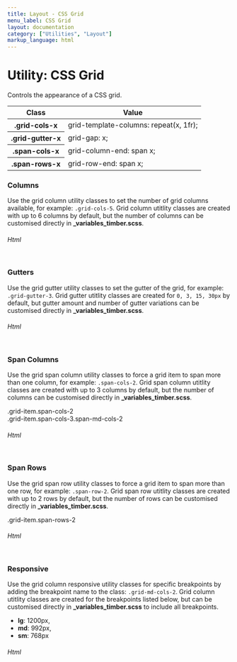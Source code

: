 ```yaml
---
title: Layout - CSS Grid
menu_label: CSS Grid
layout: documentation
category: ["Utilities", "Layout"]
markup_language: html
---
```


<div class="section-block">
  <div class="row pt-40 pt-md-40">
    <!-- Content Inner -->
    <div class="col w-9/12 w-md-full order-2 content-inner">
      <h1 class="font-light">Utility: CSS Grid</h1>
      <p>Controls the appearance of a CSS grid.</p>
      <!-- Classes -->
      <div class="table-scrollable">
        <table class="table size-md rounded bg-white">
          <thead>
            <tr>
              <th> Class </th>
              <th> Value </th>
            </tr>
          </thead>
          <tbody class="font-mono">
            <tr>
              <th class="color-indigo">.grid-cols-x</th>
              <td> grid-template-columns: repeat(x, 1fr); </td>
            </tr>
            <tr>
              <th class="color-indigo">.grid-gutter-x</th>
              <td> grid-gap: x; </td>
            </tr>
            <tr>
              <th class="color-indigo">.span-cols-x</th>
              <td> grid-column-end: span x; </td>
            </tr>
            <tr>
              <th class="color-indigo">.span-rows-x</th>
              <td> grid-row-end: span x; </td>
            </tr>
          </tbody>
        </table>
      </div>
      <!-- Classes End -->
      <!-- Demo Block -->
      <div class="demo-block mt-80">
        <h3 class="font-light">Columns</h3>
        <p>Use the grid column utility classes to set the number of grid columns available, for example: <code class="color-indigo font-bold">.grid-cols-5</code>. Grid column utitlity classes are created with up to 6 columns by default, but the number of columns can be customised directly in <strong>_variables_timber.scss</strong>.</p>
        <div class="p-30 rounded border-1 border-grey-lightest">
          <div class="grid grid-cols-5 grid-md-cols-2 grid-sm-cols-1">
            <div class="grid-item bg-grey-ultralight"></div>
            <div class="grid-item bg-grey-lightest"></div>
            <div class="grid-item bg-grey-ultralight"></div>
            <div class="grid-item bg-grey-lightest"></div>
            <div class="grid-item bg-grey-ultralight"></div>
          </div>
        </div>
      </div>
      <!-- Demo Block End -->
      <!-- code -->
      <h6 class="uppercase">Html</h6>
      <div class="rounded p-20 overflow-y-scroll mb-0 bg-gradient-grey-ultralight border-l border-4 border-solid border-indigo">
        <pre class="m-0 language-html"><code class="inline-block scrolling-touch"><!--<div class="grid grid-cols-5 grid-md-cols-2 grid-sm-cols-1">
	<div class="grid-item bg-grey-ultralight"></div>
	<div class="grid-item bg-grey-lightest"></div>
	<div class="grid-item bg-grey-ultralight"></div>
	<div class="grid-item bg-grey-lightest"></div>
	<div class="grid-item bg-grey-ultralight"></div>
</div>
--></code></pre>
      </div>
      <!-- code -->
      <!-- Demo Block -->
      <div class="demo-block mt-80">
        <h3 class="font-light">Gutters</h3>
        <p>Use the grid gutter utility classes to set the gutter of the grid, for example: <code class="color-indigo font-bold">.grid-gutter-3</code>. Grid gutter utitlity classes are created for <code class="color-indigo font-bold">0, 3, 15, 30px</code> by default, but gutter amount and number of gutter variations can be customised directly in <strong>_variables_timber.scss</strong>.</p>
        <div class="p-30 rounded border-1 border-grey-lightest">
          <div class="grid grid-cols-5 grid-md-cols-2 grid-sm-cols-1 grid-gutter-3">
            <div class="grid-item bg-grey-ultralight"></div>
            <div class="grid-item bg-grey-lightest"></div>
            <div class="grid-item bg-grey-ultralight"></div>
            <div class="grid-item bg-grey-lightest"></div>
            <div class="grid-item bg-grey-ultralight"></div>
          </div>
        </div>
      </div>
      <!-- Demo Block End -->
      <!-- code -->
      <h6 class="uppercase">Html</h6>
      <div class="rounded p-20 overflow-y-scroll mb-0 bg-gradient-grey-ultralight border-l border-4 border-solid border-indigo">
        <pre class="m-0 language-html"><code class="inline-block scrolling-touch"><!--<div class="grid grid-cols-5 grid-md-cols-2 grid-sm-cols-1 grid-gutter-3">
	<div class="grid-item bg-grey-ultralight"></div>
	<div class="grid-item bg-grey-lightest"></div>
	<div class="grid-item bg-grey-ultralight"></div>
	<div class="grid-item bg-grey-lightest"></div>
	<div class="grid-item bg-grey-ultralight"></div>
</div>
--></code></pre>
      </div>
      <!-- code -->
      <!-- Demo Block -->
      <div class="demo-block mt-80">
        <h3 class="font-light">Span Columns</h3>
        <p>Use the grid span column utility classes to force a grid item to span more than one column, for example: <code class="color-indigo font-bold">.span-cols-2</code>. Grid span column utitlity classes are created with up to 3 columns by default, but the number of columns can be customised directly in <strong>_variables_timber.scss</strong>.</p>
        <div class="p-30 rounded border-1 border-grey-lightest">
          <div class="grid grid-cols-5 grid-md-cols-2 grid-sm-cols-1">
            <div class="grid-item bg-grey-darker color-white span-cols-2 flex items-center"><span class="mx-auto">.grid-item.span-cols-2</span></div>
            <div class="grid-item bg-grey-lightest"></div>
            <div class="grid-item bg-grey-ultralight"></div>
            <div class="grid-item bg-grey-lightest"></div>
            <div class="grid-item bg-grey-ultralight"></div>
            <div class="grid-item bg-grey-darkest color-white span-cols-3 span-md-cols-2 flex items-center"><span class="mx-auto">.grid-item.span-cols-3.span-md-cols-2</span></div>
            <div class="grid-item bg-grey-ultralight"></div>
          </div>
        </div>
      </div>
      <!-- Demo Block End -->
      <!-- code -->
      <h6 class="uppercase">Html</h6>
      <div class="rounded p-20 overflow-y-scroll mb-0 bg-gradient-grey-ultralight border-l border-4 border-solid border-indigo">
        <pre class="m-0 language-html"><code class="inline-block scrolling-touch"><!--<div class="grid grid-cols-5 grid-md-cols-2 grid-sm-cols-1">
	<div class="grid-item bg-green color-white span-cols-2 flex items-center"><span class="mx-auto">.grid-item.span-cols-2</span></div>
	<div class="grid-item bg-grey-lightest"></div>
	<div class="grid-item bg-grey-ultralight"></div>
	<div class="grid-item bg-grey-lightest"></div>
	<div class="grid-item bg-grey-ultralight"></div>
	<div class="grid-item bg-green color-white span-cols-3 span-md-cols-2 flex items-center"><span class="mx-auto">.grid-item.span-cols-3.span-md-cols-2</span></div>
	<div class="grid-item bg-grey-ultralight"></div>
</div>
--></code></pre>
      </div>
      <!-- code -->
      <!-- Demo Block -->
      <div class="demo-block mt-80">
        <h3 class="font-light">Span Rows</h3>
        <p>Use the grid span row utility classes to force a grid item to span more than one row, for example: <code class="color-indigo font-bold">.span-row-2</code>. Grid span row utitlity classes are created with up to 2 rows by default, but the number of rows can be customised directly in <strong>_variables_timber.scss</strong>.</p>
        <div class="p-30 rounded border-1 border-grey-lightest">
          <div class="grid grid-cols-3 grid-md-cols-2">
            <div class="grid-item bg-grey-darker color-white span-rows-2 flex items-center"><span class="mx-auto">.grid-item.span-rows-2</span></div>
            <div class="grid-item bg-grey-lightest"></div>
            <div class="grid-item bg-grey-ultralight"></div>
            <div class="grid-item bg-grey-lightest"></div>
            <div class="grid-item bg-grey-ultralight"></div>
          </div>
        </div>
      </div>
      <!-- Demo Block End -->
      <!-- code -->
      <h6 class="uppercase">Html</h6>
      <div class="rounded p-20 overflow-y-scroll mb-0 bg-gradient-grey-ultralight border-l border-4 border-solid border-indigo">
        <pre class="m-0 language-html"><code class="inline-block scrolling-touch"><!--<div class="grid grid-cols-3 grid-md-cols-2">
	<div class="grid-item bg-green color-white span-rows-2 flex items-center"><span class="mx-auto">.grid-item.span-rows-2</span></div>
	<div class="grid-item bg-grey-lightest"></div>
	<div class="grid-item bg-grey-ultralight"></div>
	<div class="grid-item bg-grey-lightest"></div>
	<div class="grid-item bg-grey-ultralight"></div>
</div>
--></code></pre>
      </div>
      <!-- code -->
      <!-- Demo Block -->
      <div class="demo-block mt-80">
        <h3 class="font-light">Responsive</h3>
        <p>Use the grid column responsive utility classes for specific breakpoints by adding the breakpoint name to the class: <code class="color-indigo font-bold">.grid-md-cols-2</code>. Grid column utitlity classes are created for the breakpoints listed below, but can be customised directly in <strong>_variables_timber.scss</strong> to include all breakpoints.</p>
        <ul class="list-none">
          <li><strong>lg</strong>: 1200px,</li>
          <li><strong>md</strong>: 992px,</li>
          <li><strong>sm</strong>: 768px </li>
        </ul>
        <div class="p-30 rounded border-1 border-grey-lightest">
          <div class="grid grid-cols-6 grid-lg-cols-5 grid-md-cols-4 grid-sm-cols-3">
            <div class="grid-item bg-grey-ultralight"></div>
            <div class="grid-item bg-grey-lightest"></div>
            <div class="grid-item bg-grey-ultralight"></div>
            <div class="grid-item bg-grey-lightest"></div>
            <div class="grid-item bg-grey-ultralight"></div>
            <div class="grid-item bg-grey-lightest"></div>
          </div>
        </div>
      </div>
      <!-- Demo Block End -->
      <!-- code -->
      <h6 class="uppercase">Html</h6>
      <div class="rounded p-20 overflow-y-scroll mb-0 bg-gradient-grey-ultralight border-l border-4 border-solid border-indigo">
        <pre class="m-0 language-html"><code class="inline-block scrolling-touch"><!--<div class="grid grid-cols-6 grid-lg-cols-5 grid-md-cols-4 grid-sm-cols-3">
	<div class="grid-item bg-grey-ultralight"></div>
	<div class="grid-item bg-grey-lightest"></div>
	<div class="grid-item bg-grey-ultralight"></div>
	<div class="grid-item bg-grey-lightest"></div>
	<div class="grid-item bg-grey-ultralight"></div>
	<div class="grid-item bg-grey-lightest"></div>
</div>
--></code></pre>
      </div>
      <!-- code -->
    </div>
    <!-- Content Inner End -->
		<!-- {{ sidebar }} -->
  </div>
</div>
